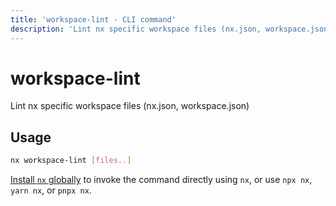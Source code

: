 ```yaml
---
title: 'workspace-lint - CLI command'
description: 'Lint nx specific workspace files (nx.json, workspace.json)'
---
```


# workspace-lint

Lint nx specific workspace files (nx.json, workspace.json)

## Usage

```bash
nx workspace-lint [files..]
```

[Install `nx` globally](/getting-started/nx-setup#install-nx) to invoke the command directly using `nx`, or use `npx nx`, `yarn nx`, or `pnpx nx`.
